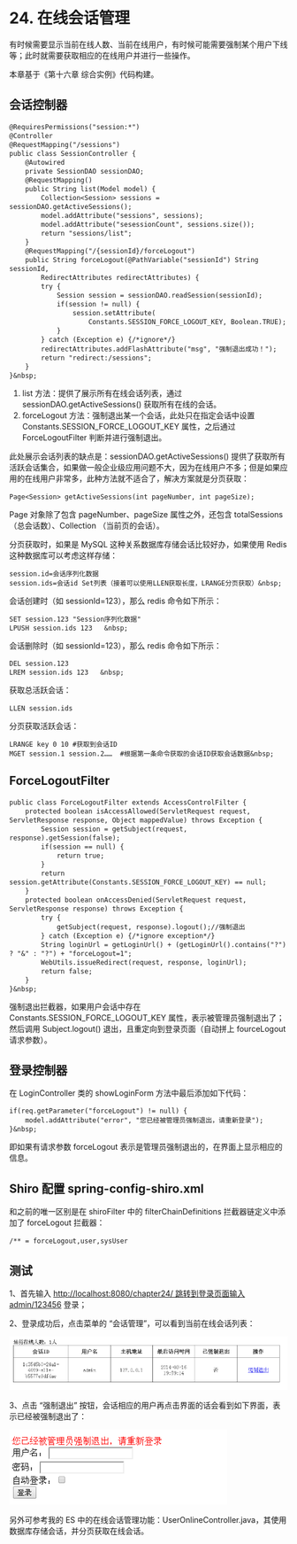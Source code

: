 # 24. 在线会话管理

有时候需要显示当前在线人数、当前在线用户，有时候可能需要强制某个用户下线等；此时就需要获取相应的在线用户并进行一些操作。
 
本章基于《第十六章 综合实例》代码构建。

## 会话控制器

```
@RequiresPermissions("session:*")
@Controller
@RequestMapping("/sessions")
public class SessionController {
    @Autowired
    private SessionDAO sessionDAO;
    @RequestMapping()
    public String list(Model model) {
        Collection<Session> sessions =  sessionDAO.getActiveSessions();
        model.addAttribute("sessions", sessions);
        model.addAttribute("sesessionCount", sessions.size());
        return "sessions/list";
    }
    @RequestMapping("/{sessionId}/forceLogout")
    public String forceLogout(@PathVariable("sessionId") String sessionId, 
        RedirectAttributes redirectAttributes) {
        try {
            Session session = sessionDAO.readSession(sessionId);
            if(session != null) {
                session.setAttribute(
                    Constants.SESSION_FORCE_LOGOUT_KEY, Boolean.TRUE);
            }
        } catch (Exception e) {/*ignore*/}
        redirectAttributes.addFlashAttribute("msg", "强制退出成功！");
        return "redirect:/sessions";
    }
}&nbsp;
```

1. list 方法：提供了展示所有在线会话列表，通过 sessionDAO.getActiveSessions() 获取所有在线的会话。
2. forceLogout 方法：强制退出某一个会话，此处只在指定会话中设置 Constants.SESSION_FORCE_LOGOUT_KEY 属性，之后通过 ForceLogoutFilter 判断并进行强制退出。
 
此处展示会话列表的缺点是：sessionDAO.getActiveSessions() 提供了获取所有活跃会话集合，如果做一般企业级应用问题不大，因为在线用户不多；但是如果应用的在线用户非常多，此种方法就不适合了，解决方案就是分页获取：

`Page<Session> getActiveSessions(int pageNumber, int pageSize);`

Page 对象除了包含 pageNumber、pageSize 属性之外，还包含 totalSessions（总会话数）、Collection<Session> （当前页的会话）。  

分页获取时，如果是 MySQL 这种关系数据库存储会话比较好办，如果使用 Redis 这种数据库可以考虑这样存储：  

```
session.id=会话序列化数据
session.ids=会话id Set列表（接着可以使用LLEN获取长度，LRANGE分页获取）&nbsp;
```

会话创建时（如 sessionId=123），那么 redis 命令如下所示：  

```
SET session.123 "Session序列化数据"
LPUSH session.ids 123   &nbsp;
```

会话删除时（如 sessionId=123），那么 redis 命令如下所示：  

```
DEL session.123
LREM session.ids 123   &nbsp;
```

获取总活跃会话：

`LLEN session.ids`

分页获取活跃会话：

```
LRANGE key 0 10 #获取到会话ID
MGET session.1 session.2……  #根据第一条命令获取的会话ID获取会话数据&nbsp;
```

## ForceLogoutFilter

```
public class ForceLogoutFilter extends AccessControlFilter {
    protected boolean isAccessAllowed(ServletRequest request, ServletResponse response, Object mappedValue) throws Exception {
        Session session = getSubject(request, response).getSession(false);
        if(session == null) {
            return true;
        }
        return session.getAttribute(Constants.SESSION_FORCE_LOGOUT_KEY) == null;
    }
    protected boolean onAccessDenied(ServletRequest request, ServletResponse response) throws Exception {
        try {
            getSubject(request, response).logout();//强制退出
        } catch (Exception e) {/*ignore exception*/}
        String loginUrl = getLoginUrl() + (getLoginUrl().contains("?") ? "&" : "?") + "forceLogout=1";
        WebUtils.issueRedirect(request, response, loginUrl);
        return false;
    }
}&nbsp;
```

强制退出拦截器，如果用户会话中存在 Constants.SESSION_FORCE_LOGOUT_KEY 属性，表示被管理员强制退出了；然后调用 Subject.logout() 退出，且重定向到登录页面（自动拼上 fourceLogout 请求参数）。  

## 登录控制器

在 LoginController 类的 showLoginForm 方法中最后添加如下代码：

```
if(req.getParameter("forceLogout") != null) {
    model.addAttribute("error", "您已经被管理员强制退出，请重新登录");
}&nbsp;
```

即如果有请求参数 forceLogout 表示是管理员强制退出的，在界面上显示相应的信息。

## Shiro 配置 spring-config-shiro.xml

和之前的唯一区别是在 shiroFilter 中的 filterChainDefinitions 拦截器链定义中添加了 forceLogout 拦截器：

`/** = forceLogout,user,sysUser`

## 测试

1、首先输入 [http://localhost:8080/chapter24/ 跳转到登录页面输入 admin/123456]() 登录；

2、登录成功后，点击菜单的 “会话管理”，可以看到当前在线会话列表： 

![](images/50.png)

3、点击 “强制退出” 按钮，会话相应的用户再点击界面的话会看到如下界面，表示已经被强制退出了：

![](images/51.png)

另外可参考我的 ES 中的在线会话管理功能：UserOnlineController.java，其使用数据库存储会话，并分页获取在线会话。
